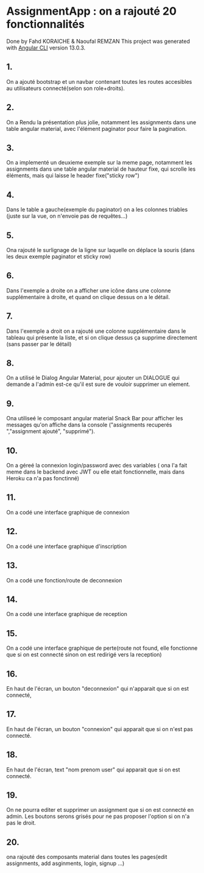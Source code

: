 # AssignmentApp : on a rajouté 20 fonctionnalités
Done by Fahd KORAICHE & Naoufal REMZAN
This project was generated with [Angular CLI](https://github.com/angular/angular-cli) version 13.0.3.

## 1.
On a ajouté bootstrap et un navbar contenant toutes les routes accesibles au utilisateurs connecté(selon son role+droits).
## 2.
On a Rendu la présentation plus jolie, notamment  les assignments dans une table angular material, avec l'élément paginator pour faire la pagination.
## 3.
On a implementé un deuxieme exemple sur la meme page, notamment  les assignments dans une table angular material de hauteur fixe, qui scrolle les éléments, mais qui laisse le header fixe("sticky row")
## 4.
Dans le table a gauche(exemple du paginator) on a les colonnes triables (juste sur la vue, on n'envoie pas de requêtes...)
## 5.
Ona rajouté le surlignage de la ligne sur laquelle on déplace la souris (dans les deux exemple paginator et sticky row)
## 6.
Dans l'exemple  a droite on a afficher une icône dans une colonne supplémentaire à droite, et quand on clique dessus on a le détail. 
## 7.
Dans l'exemple  a droit on a rajouté une colonne supplémentaire dans le tableau qui présente la liste, et si on clique dessus ça supprime directement (sans passer par le détail)
## 8.
On a utilisé le Dialog Angular Material, pour ajouter un DIALOGUE qui demande a l'admin est-ce qu'il est sure de vouloir supprimer un element.
## 9.
Ona utiliseé le composant angular material Snack Bar pour afficher les messages qu'on affiche dans la console ("assignments recuperés ","assignment ajouté", "supprimé").
## 10.
On a géreé la connexion login/password avec des variables ( ona l'a fait meme dans le backend avec JWT ou elle etait fonctionnelle, mais dans Heroku ca n'a pas fonctinné)
## 11.
On a codé une interface graphique de connexion
## 12.
On a codé une interface graphique d'inscription
## 13.
On a codé une fonction/route  de deconnexion
## 14.
On a codé une interface graphique de reception
## 15.
On a codé une interface graphique de perte(route not found, elle fonctionne que si on est connecté sinon on est redirigé vers la reception)
## 16.
En haut de l'écran, un bouton "deconnexion" qui n'apparait que si on est connecté, 
## 17.
En haut de l'écran, un bouton "connexion" qui apparait que si on n'est pas connecté. 
## 18.
En haut de l'écran, text "nom prenom user" qui apparait que si on est connecté. 
## 19.
On ne pourra editer et supprimer un assignment que si on est connecté en admin. Les boutons serons grisés pour ne pas proposer l'option si on n'a pas le droit. 
## 20.
ona rajouté des composants material dans toutes les pages(edit assignments, add asginments, login, signup ...)
